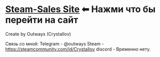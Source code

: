 # [Steam-Sales Site](https://outways.github.io/Steam-Sales) ⬅ Нажми что бы перейти на сайт

Create by Outways (Crystallov)

Связь со мной:
Telegram - @outways
Steam - https://steamcommunity.com/id/Crystallov
discord - Временно нету.
